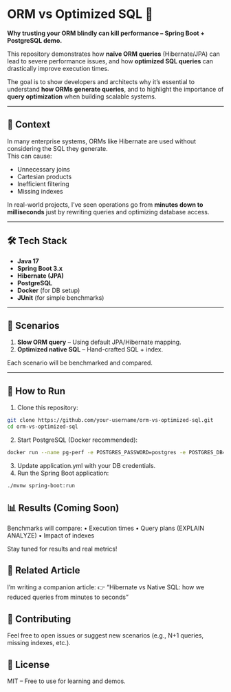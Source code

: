 # ORM vs Optimized SQL 🚀

**Why trusting your ORM blindly can kill performance – Spring Boot + PostgreSQL demo.**

This repository demonstrates how **naïve ORM queries** (Hibernate/JPA) can lead to severe performance issues, and how **optimized SQL queries** can drastically improve execution times.  

The goal is to show developers and architects why it’s essential to understand **how ORMs generate queries**, and to highlight the importance of **query optimization** when building scalable systems.

---

## 🔎 Context
In many enterprise systems, ORMs like Hibernate are used without considering the SQL they generate.  
This can cause:
- Unnecessary joins
- Cartesian products
- Inefficient filtering
- Missing indexes  

In real-world projects, I’ve seen operations go from **minutes down to milliseconds** just by rewriting queries and optimizing database access.

---

## 🛠️ Tech Stack
- **Java 17**
- **Spring Boot 3.x**
- **Hibernate (JPA)**
- **PostgreSQL**
- **Docker** (for DB setup)
- **JUnit** (for simple benchmarks)

---

## 📌 Scenarios
1. **Slow ORM query** – Using default JPA/Hibernate mapping.  
2. **Optimized native SQL** – Hand-crafted SQL + index.  

Each scenario will be benchmarked and compared.

---

## 🚀 How to Run
1. Clone this repository:
```bash
git clone https://github.com/your-username/orm-vs-optimized-sql.git
cd orm-vs-optimized-sql
```

2. Start PostgreSQL (Docker recommended):
```bash
docker run --name pg-perf -e POSTGRES_PASSWORD=postgres -e POSTGRES_DB=performance_demo -p 5432:5432 -d postgres:15-alpine
```

3. Update application.yml with your DB credentials.
4. Run the Spring Boot application:
```bash
./mvnw spring-boot:run
```

## 📊 Results (Coming Soon)
Benchmarks will compare:
	•	Execution times
	•	Query plans (EXPLAIN ANALYZE)
	•	Impact of indexes

Stay tuned for results and real metrics!

## 📖 Related Article
I’m writing a companion article:
👉 “Hibernate vs Native SQL: how we reduced queries from minutes to seconds”

## 🤝 Contributing
Feel free to open issues or suggest new scenarios (e.g., N+1 queries, missing indexes, etc.).

## 📌 License
MIT – Free to use for learning and demos.